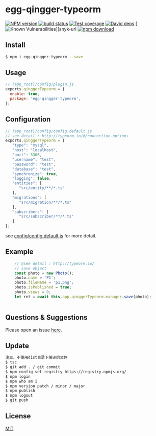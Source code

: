 # egg-qingger-typeorm

[![NPM version][npm-image]][npm-url]
[![build status][travis-image]][travis-url]
[![Test coverage][codecov-image]][codecov-url]
[![David deps][david-image]][david-url]
[![Known Vulnerabilities][snyk-image]][snyk-url
[![npm download][download-image]][download-url]

[npm-image]: https://img.shields.io/npm/v/egg-qingger-typeorm.svg?style=flat-square
[npm-url]: https://npmjs.org/package/egg-qingger-typeorm
[travis-image]: https://img.shields.io/travis/eggjs/egg-qingger-typeorm.svg?style=flat-square
[travis-url]: https://travis-ci.org/eggjs/egg-qingger-typeorm
[codecov-image]: https://img.shields.io/codecov/github/eggjs/egg-qingger-typeorm.svg?style=flat-square
[codecov-url]: https://codecov.io/github/eggjs/egg-qingger-typeorm?branch=master
[david-image]: https://img.shields.io/david/eggjs/egg-qingger-typeorm.svg?style=flat-square
[david-url]: https://david-dm.org/eggjs/egg-qingger-typeorm
[snyk-image]: https://snyk.io/test/npm/egg-qingger-typeorm/badge.svg?style=flat-square
[snyk-url]: https://snyk.io/test/npm/egg-qingger-typeorm
[download-image]: https://img.shields.io/npm/dm/egg-qingger-typeorm.svg?style=flat-square
[download-url]: https://npmjs.org/package/egg-qingger-typeorm

<!--
Description here.
-->

## Install

```bash
$ npm i egg-qingger-typeorm --save
```

## Usage

```js
// {app_root}/config/plugin.js
exports.qinggerTypeorm = {
  enable: true,
  package: 'egg-qingger-typeorm',
};
```

## Configuration

```js
// {app_root}/config/config.default.js
// see detail : http://typeorm.io/#/connection-options
exports.qinggerTypeorm = {
   "type": "mysql",
   "host": "localhost",
   "port": 3306,
   "username": "test",
   "password": "test",
   "database": "test",
   "synchronize": true,
   "logging": false,
   "entities": [
      "src/entity/**/*.ts"
   ],
   "migrations": [
      "src/migration/**/*.ts"
   ],
   "subscribers": [
      "src/subscriber/**/*.ts"
   ]
};
```

see [config/config.default.js](config/config.default.js) for more detail.

## Example

```javascript
    // @see detail : http://typeorm.io/
    // save object
    const photo = new Photo();
    photo.name = 'P1';
    photo.fileName = 'p1.png';
    photo.isPublished = true;
    photo.views = 0;
    let ret = await this.app.qinggerTypeorm.manager.save(photo);
    
```

## Questions & Suggestions

Please open an issue [here](https://github.com/eggjs/egg/issues).


## Update
```bash
注意，不使用dist目录下编译的文件
$ tsc
$ git add . / git commit
$ npm config set registry https://registry.npmjs.org/
$ npm login  
$ npm who am i
$ npm version patch / minor / major
$ npm publish
$ npm logout
$ git push
```

## License

[MIT](LICENSE)
